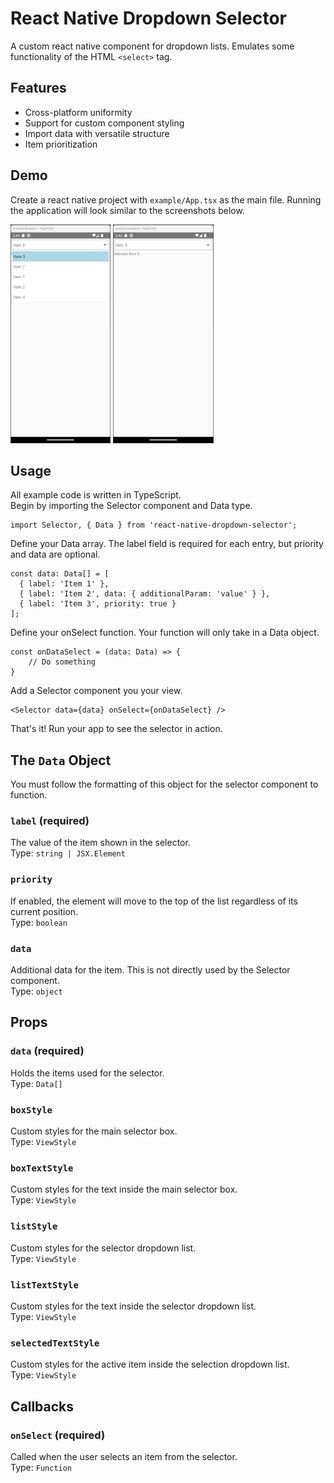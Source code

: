# React Native Dropdown Selector

A custom react native component for dropdown lists. Emulates some functionality of the HTML `<select>` tag.

## Features
- Cross-platform uniformity
- Support for custom component styling
- Import data with versatile structure
- Item prioritization

## Demo
Create a react native project with `example/App.tsx` as the main file. Running the application will look similar to the screenshots below.

<img src="example/img/demo-dropdown.png" height="350px" /> <img src="example/img/demo-item-selected.png" height="350px" />

## Usage
All example code is written in TypeScript. <br />
Begin by importing the Selector component and Data type.
``` tsx
import Selector, { Data } from 'react-native-dropdown-selector';
```

Define your Data array. The label field is required for each entry, but priority and data are optional.
``` tsx
const data: Data[] = [
  { label: 'Item 1' },
  { label: 'Item 2', data: { additionalParam: 'value' } },
  { label: 'Item 3', priority: true }
];
```

Define your onSelect function. Your function will only take in a Data object.
``` tsx
const onDataSelect = (data: Data) => {
    // Do something
}
```

Add a Selector component you your view.
``` tsx
<Selector data={data} onSelect={onDataSelect} />
```

That's it! Run your app to see the selector in action.

## The `Data` Object
You must follow the formatting of this object for the selector component to function.

### `label` **(required)**
The value of the item shown in the selector. <br />
Type: `string | JSX.Element`
### `priority`
If enabled, the element will move to the top of the list regardless of its current position. <br />
Type: `boolean`
### `data`
Additional data for the item. This is not directly used by the Selector component. <br />
Type: `object`

## Props
### `data` **(required)**
Holds the items used for the selector. <br />
Type: `Data[]`
### `boxStyle`
Custom styles for the main selector box. <br />
Type: `ViewStyle`
### `boxTextStyle`
Custom styles for the text inside the main selector box. <br />
Type: `ViewStyle`
### `listStyle`
Custom styles for the selector dropdown list. <br />
Type: `ViewStyle`
### `listTextStyle`
Custom styles for the text inside the selector dropdown list. <br />
Type: `ViewStyle`
### `selectedTextStyle`
Custom styles for the active item inside the selection dropdown list. <br />
Type: `ViewStyle`

## Callbacks
### `onSelect` **(required)**
Called when the user selects an item from the selector. <br />
Type: `Function`